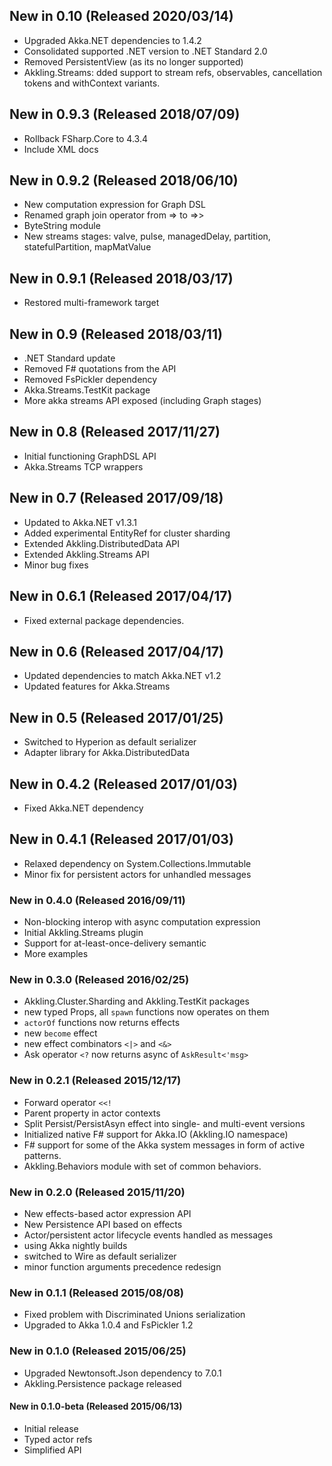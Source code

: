 ## New in 0.10 (Released 2020/03/14)
* Upgraded Akka.NET dependencies to 1.4.2
* Consolidated supported .NET version to .NET Standard 2.0
* Removed PersistentView (as its no longer supported)
* Akkling.Streams: dded support to stream refs, observables, cancellation tokens and withContext variants.

## New in 0.9.3 (Released 2018/07/09)
* Rollback FSharp.Core to 4.3.4
* Include XML docs

## New in 0.9.2 (Released 2018/06/10)
* New computation expression for Graph DSL
* Renamed graph join operator from => to =>>
* ByteString module
* New streams stages: valve, pulse, managedDelay, partition, statefulPartition, mapMatValue

## New in 0.9.1 (Released 2018/03/17)
* Restored multi-framework target

## New in 0.9 (Released 2018/03/11)
* .NET Standard update
* Removed F# quotations from the API
* Removed FsPickler dependency
* Akka.Streams.TestKit package
* More akka streams API exposed (including Graph stages)

## New in 0.8 (Released 2017/11/27)
* Initial functioning GraphDSL API
* Akka.Streams TCP wrappers

## New in 0.7 (Released 2017/09/18)
* Updated to Akka.NET v1.3.1
* Added experimental EntityRef for cluster sharding
* Extended Akkling.DistributedData API
* Extended Akkling.Streams API
* Minor bug fixes

## New in 0.6.1 (Released 2017/04/17)
* Fixed external package dependencies.

## New in 0.6 (Released 2017/04/17)
* Updated dependencies to match Akka.NET v1.2
* Updated features for Akka.Streams

## New in 0.5 (Released 2017/01/25)
* Switched to Hyperion as default serializer
* Adapter library for Akka.DistributedData

## New in 0.4.2 (Released 2017/01/03)
* Fixed Akka.NET dependency

## New in 0.4.1 (Released 2017/01/03)
* Relaxed dependency on System.Collections.Immutable
* Minor fix for persistent actors for unhandled messages

### New in 0.4.0 (Released 2016/09/11)
* Non-blocking interop with async computation expression
* Initial Akkling.Streams plugin
* Support for at-least-once-delivery semantic
* More examples

### New in 0.3.0 (Released 2016/02/25)
* Akkling.Cluster.Sharding and Akkling.TestKit packages
* new typed Props, all `spawn` functions now operates on them
* `actorOf` functions now returns effects
* new `become` effect
* new effect combinators `<|>` and `<&>`
* Ask operator `<?` now returns async of `AskResult<'msg>`

### New in 0.2.1 (Released 2015/12/17)
* Forward operator `<<!`
* Parent property in actor contexts
* Split Persist/PersistAsyn effect into single- and multi-event versions
* Initialized native F# support for Akka.IO (Akkling.IO namespace)
* F# support for some of the Akka system messages in form of active patterns.
* Akkling.Behaviors module with set of common behaviors.

### New in 0.2.0 (Released 2015/11/20)
* New effects-based actor expression API
* New Persistence API based on effects
* Actor/persistent actor lifecycle events handled as messages
* using Akka nightly builds
* switched to Wire as default serializer
* minor function arguments precedence redesign

### New in 0.1.1 (Released 2015/08/08)
* Fixed problem with Discriminated Unions serialization
* Upgraded to Akka 1.0.4 and FsPickler 1.2

### New in 0.1.0 (Released 2015/06/25)
* Upgraded Newtonsoft.Json dependency to 7.0.1
* Akkling.Persistence package released

#### New in 0.1.0-beta (Released 2015/06/13)
* Initial release
* Typed actor refs
* Simplified API
